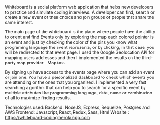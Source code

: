 Whiteboard is a social platform web application that helps new developers to practice and simulate coding interviews.
A developer can find, search or create a new event of their choice and join groups of people that share the same interest.

The main page of the whiteboard is the place where people have the ability to orient and find Events only by exploring the map each colored pointer is an event and just by checking the color of the pins you know what programing language the event represents, or by clicking, in that case, you will be redirected to that event page. I used the Google Geolocation API for mapping users addresses and then I implemented the results on the third-party map provider - Mapbox.

By signing up have access to the events page where you can add an event or join one. You have a personalized dashboard to check which events you are attending or the ones that you organized. I implemented a very fast searching algorithm that can help you to search for a specific event by multiple attributes like programming
language, date, name or combination of all to maximize finding results.

Technologies used:
Backend: NodeJS, Express, Sequelize, Postgres and AWS
Frontend: Javascript, React, Redux, Sass, Html
Website : https://whiteboard-coding.herokuapp.com
